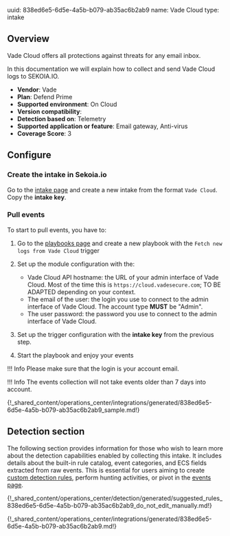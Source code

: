 uuid: 838ed6e5-6d5e-4a5b-b079-ab35ac6b2ab9
name: Vade Cloud
type: intake

## Overview

Vade Cloud offers all protections against threats for any email inbox.

In this documentation we will explain how to collect and send Vade Cloud logs to SEKOIA.IO.

- **Vendor**: Vade
- **Plan**: Defend Prime
- **Supported environment**: On Cloud
- **Version compatibility**:
- **Detection based on**: Telemetry
- **Supported application or feature**: Email gateway, Anti-virus
- **Coverage Score**: 3

## Configure

### Create the intake in Sekoia.io

Go to the [intake page](https://app.sekoia.io/operations/intakes) and create a new intake from the format `Vade Cloud`. Copy the **intake key**.

### Pull events

To start to pull events, you have to:

1. Go to the [playbooks page](https://app.sekoia.io/operations/playbooks) and create a new playbook with the `Fetch new logs from Vade Cloud` trigger
2. Set up the module configuration with the:
     
     - Vade Cloud API hostname: the URL of your admin interface of Vade Cloud. Most of the time this is `https://cloud.vadesecure.com`; TO BE ADAPTED depending on your context.
     - The email of the user: the login you use to connect to the admin interface of Vade Cloud. The account type **MUST** be "Admin".
     - The user password: the password you use to connect to the admin interface of Vade Cloud.

3. Set up the trigger configuration with the **intake key** from the previous step.
4. Start the playbook and enjoy your events

!!! Info
     Please make sure that the login is your account email.

!!! Info
     The events collection will not take events older than 7 days into account.

{!_shared_content/operations_center/integrations/generated/838ed6e5-6d5e-4a5b-b079-ab35ac6b2ab9_sample.md!}

## Detection section


The following section provides information for those who wish to learn more about the detection capabilities enabled by collecting this intake. It includes details about the built-in rule catalog, event categories, and ECS fields extracted from raw events. This is essential for users aiming to create [custom detection rules](/docs/xdr/features/detect/sigma.md), perform hunting activities, or pivot in the [events page](/docs/xdr/features/investigate/events.md).

{!_shared_content/operations_center/detection/generated/suggested_rules_838ed6e5-6d5e-4a5b-b079-ab35ac6b2ab9_do_not_edit_manually.md!}

{!_shared_content/operations_center/integrations/generated/838ed6e5-6d5e-4a5b-b079-ab35ac6b2ab9.md!}